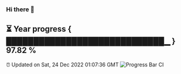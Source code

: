 ### Hi there 👋
⏳ Year progress { █████████████████████████████▁ } 97.82 %
---
⏰ Updated on Sat, 24 Dec 2022 01:07:36 GMT
![Progress Bar CI](https://github.com/liununu/liununu/workflows/Progress%20Bar%20CI/badge.svg)
